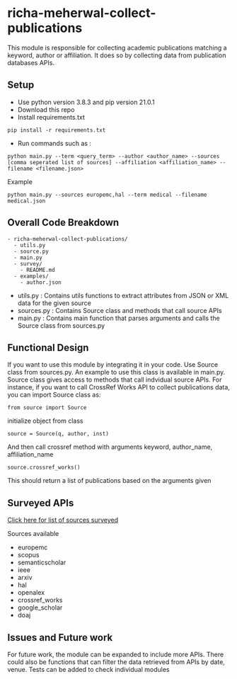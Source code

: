 # richa-meherwal-collect-publications
This module is responsible for collecting academic publications matching a keyword, author or affiliation. It does so by collecting data from publication databases APIs.

## Setup 
- Use python version 3.8.3 and pip version 21.0.1
- Download this repo
- Install requirements.txt

```
pip install -r requirements.txt
```

- Run commands such as :
```
python main.py --term <query_term> --author <author_name> --sources [comma seperated list of sources] --affiliation <affiliation_name> --filename <filename.json>
```

Example

```
python main.py --sources europemc,hal --term medical --filename medical.json
```

## Overall Code Breakdown

```
- richa-meherwal-collect-publications/
  - utils.py 
  - source.py
  - main.py 
  - survey/
    - README.md
  - examples/
    - author.json
```

- utils.py : Contains utils functions to extract attributes from JSON or XML data for the given source
- sources.py : Contains Source class and methods that call source APIs
- main.py : Contains main function that parses arguments and calls the Source class from sources.py

## Functional Design 

If you want to use this module by integrating it in your code. Use Source class from sources.py. An example to use this class is available in main.py. Source class gives access to methods that call indvidual source APIs. For instance, if you want to call CrossRef Works API to collect publications data, you can import Source class as:
```
from source import Source
```
initialize object from class

```
source = Source(q, author, inst)
```
And then call crossref method with arguments keyword, author_name, affiliation_name

```
source.crossref_works()
```
This should return a list of publications based on the arguments given


## Surveyed APIs 

[Click here for list of sources surveyed](https://docs.google.com/spreadsheets/d/18v4DyHw-1LIWCnyu05NFzqGjirpl0nutvFSXWB4xwzw/edit#gid=1627084748)

Sources available

- europemc
- scopus
- semanticscholar
- ieee
- arxiv
- hal
- openalex
- crossref_works
- google_scholar
- doaj

## Issues and Future work 

For future work, the module can be expanded to include more APIs. There could also be functions that can filter the data retrieved from APIs by date, venue. Tests can be added to check individual modules
